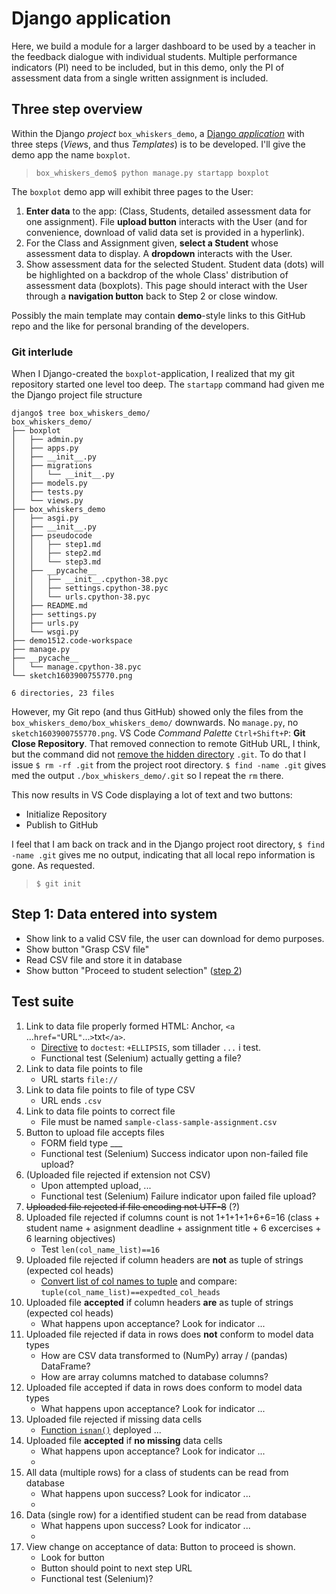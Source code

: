 Django application
====
Here, we build a module for a larger dashboard to be used by a teacher
in the feedback dialogue with individual students.
Multiple performance indicators (PI) need to be included,
but in this demo, only the PI of assessment data from 
a single written assignment is included.

Three step overview
---
Within the Django *project* `box_whiskers_demo`, a 
[Django *application*](https://docs.djangoproject.com/en/3.1/intro/tutorial01/#creating-the-polls-app)
with three steps (*View*s, and thus *Templates*) is to be developed.
I'll give the demo app the name `boxplot`.
> `box_whiskers_demo$ python manage.py startapp boxplot `

The `boxplot` demo app will exhibit three pages to the User:
1. **Enter data** to the app:
   (Class, Students, detailed assessment data for one assignment).
   File **upload button** interacts with the User
   (and for convenience, download of valid data set is provided in a hyperlink).
1. For the Class and Assignment given, 
   **select a Student** whose assessment data to display.
   A **dropdown** interacts with the User.
1. Show assessment data for the selected Student.
   Student data (dots)  will be highlighted on a
   backdrop of the whole Class' distribution of assessment data (boxplots).
   This page should interact with the User through a **navigation button** back to Step 2
   or close window.

Possibly the main template may contain **demo**-style links to this GitHub repo
and the like for personal branding of the developers.

### Git interlude
When I Django-created the `boxplot`-application, I realized that my
git repository started one level too deep. 
The `startapp` command had given me the Django project file structure
```
django$ tree box_whiskers_demo/
box_whiskers_demo/
├── boxplot
│   ├── admin.py
│   ├── apps.py
│   ├── __init__.py
│   ├── migrations
│   │   └── __init__.py
│   ├── models.py
│   ├── tests.py
│   └── views.py
├── box_whiskers_demo
│   ├── asgi.py
│   ├── __init__.py
│   ├── pseudocode
│   │   ├── step1.md
│   │   ├── step2.md
│   │   └── step3.md
│   ├── __pycache__
│   │   ├── __init__.cpython-38.pyc
│   │   ├── settings.cpython-38.pyc
│   │   └── urls.cpython-38.pyc
│   ├── README.md
│   ├── settings.py
│   ├── urls.py
│   └── wsgi.py
├── demo1512.code-workspace
├── manage.py
├── __pycache__
│   └── manage.cpython-38.pyc
└── sketch1603900755770.png

6 directories, 23 files
```
However, my Git repo (and thus GitHub) showed only the files from the 
`box_whiskers_demo/box_whiskers_demo/` downwards.
No `manage.py`, no `sketch1603900755770.png`.
VS Code *Command Palette* `Ctrl+Shift+P`: **Git Close Repository**.
That removed connection to remote GitHub URL, I think, but the command did not
[remove the hidden directory](https://stackoverflow.com/questions/1213430)
`.git`.
To do that I issue `$ rm -rf .git` from the project root directory.
`$ find -name .git` gives med the output `./box_whiskers_demo/.git` so I repeat the `rm` there.

This now results in VS Code displaying a lot of text and two buttons:
- Initialize Repository
- Publish to GitHub

I feel that I am back on track and in the Django project root directory,
`$ find -name .git` gives me no output, indicating that all local repo information is gone.
As requested.

> `$ git init`


Step 1: Data entered into system
---
- Show link to a valid CSV file, the user can download for demo purposes.
- Show button "Grasp CSV file"
- Read CSV file and store it in database
- Show button "Proceed to student selection" ([step 2](./step2.md))

Test suite
---
1. Link to data file properly formed HTML: Anchor, `<a `...`href="`URL`"`...`>`txt`</a>`.
   - [Directive](https://docs.python.org/2.4/lib/doctest-options.html)
     to `doctest`: `+ELLIPSIS`, som tillader `...` i test.
   - Functional test
     (Selenium) actually getting a file?
1. Link to data file points to file
   - URL starts `file://`
1. Link to data file points to file of type CSV
   - URL ends `.csv`
1. Link to data file points to correct file
   - File must be named `sample-class-sample-assignment.csv` 
1. Button to upload file accepts files
   - FORM field type ___
   - Functional test
     (Selenium) Success indicator upon non-failed file upload?
1. (Uploaded file rejected if extension not CSV)
   - Upon attempted upload, ...
   - Functional test
     (Selenium) Failure indicator upon failed file upload?
1. ~~Uploaded file rejected if file encoding not UTF-8~~ (?)
1. Uploaded file rejected if columns count is not 1+1+1+1+6+6=16 (class + student name + 
   asignment deadline + assignment title + 6 excercises + 6 learning objectives)
   - Test `len(col_name_list)==16`
1. Uploaded file rejected if column headers are **not** as tuple of strings (expected col heads)
   - [Convert list of col names to tuple](https://www.geeksforgeeks.org/python-convert-a-list-into-a-tuple/)
     and compare: `tuple(col_name_list)==expedted_col_heads`
1. Uploaded file **accepted** if column headers **are** as tuple of strings (expected col heads)
   - What happens upon acceptance? Look for indicator ...
1. Uploaded file rejected if data in rows does **not** conform to model data types
   - How are CSV data transformed to (NumPy) array / (pandas) DataFrame?
   - How are array columns matched to database columns?
1. Uploaded file accepted if data in rows does conform to model data types
   - What happens upon acceptance? Look for indicator ...
1. Uploaded file rejected if missing data cells
   - [Function `isnan()`](https://numpy.org/doc/stable/reference/generated/numpy.isnan.html)
     deployed ...
1. Uploaded file **accepted** if **no missing** data cells 
   - What happens upon acceptance? Look for indicator ...
   - 
1. All data (multiple rows) for a class of students can be read from database
   - What happens upon success? Look for indicator ...
   - 
1. Data (single row) for a identified student can be read from database
   - What happens upon success? Look for indicator ...
   - 
1. View change on acceptance of data: Button to proceed is shown.
   - Look for button
   - Button should point to next step URL
   - Functional test
     (Selenium)?
